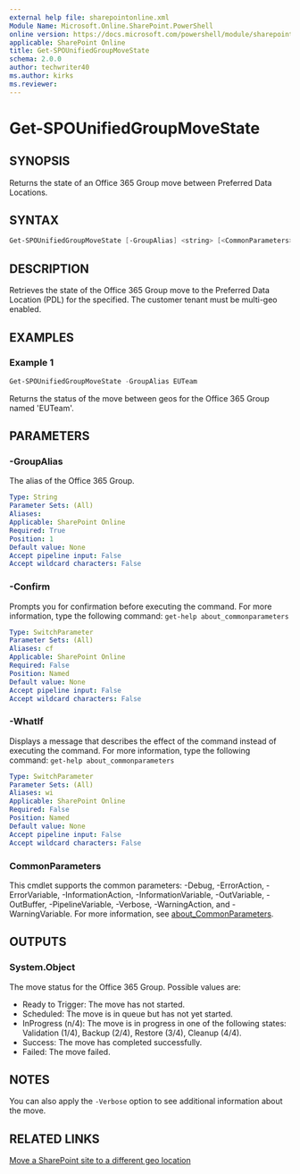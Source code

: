 ```yaml
---
external help file: sharepointonline.xml
Module Name: Microsoft.Online.SharePoint.PowerShell
online version: https://docs.microsoft.com/powershell/module/sharepoint-online/get-spounifiedgroupmovestate
applicable: SharePoint Online
title: Get-SPOUnifiedGroupMoveState
schema: 2.0.0
author: techwriter40
ms.author: kirks
ms.reviewer:
---
```


# Get-SPOUnifiedGroupMoveState

## SYNOPSIS

Returns the state of an Office 365 Group move between Preferred Data Locations.

## SYNTAX

```powershell
Get-SPOUnifiedGroupMoveState [-GroupAlias] <string> [<CommonParameters>]
```

## DESCRIPTION

Retrieves the state of the Office 365 Group move to the Preferred Data Location (PDL) for the specified. The customer tenant must be multi-geo enabled.

## EXAMPLES

### Example 1

```powershell
Get-SPOUnifiedGroupMoveState -GroupAlias EUTeam
```

Returns the status of the move between geos for the Office 365 Group named 'EUTeam'.

## PARAMETERS

### -GroupAlias

The alias of the Office 365 Group.

```yaml
Type: String
Parameter Sets: (All)
Aliases:
Applicable: SharePoint Online
Required: True
Position: 1
Default value: None
Accept pipeline input: False
Accept wildcard characters: False
```

### -Confirm

Prompts you for confirmation before executing the command.
For more information, type the following command: `get-help about_commonparameters`

```yaml
Type: SwitchParameter
Parameter Sets: (All)
Aliases: cf
Applicable: SharePoint Online
Required: False
Position: Named
Default value: None
Accept pipeline input: False
Accept wildcard characters: False
```

### -WhatIf

Displays a message that describes the effect of the command instead of executing the command.
For more information, type the following command: `get-help about_commonparameters`

```yaml
Type: SwitchParameter
Parameter Sets: (All)
Aliases: wi
Applicable: SharePoint Online
Required: False
Position: Named
Default value: None
Accept pipeline input: False
Accept wildcard characters: False
```

### CommonParameters

This cmdlet supports the common parameters: -Debug, -ErrorAction, -ErrorVariable, -InformationAction, -InformationVariable, -OutVariable, -OutBuffer, -PipelineVariable, -Verbose, -WarningAction, and -WarningVariable. For more information, see [about_CommonParameters](https://go.microsoft.com/fwlink/p/?LinkID=113216).

## OUTPUTS

### System.Object

The move status for the Office 365 Group. Possible values are:

* Ready to Trigger: The move has not started.
* Scheduled: The move is in queue but has not yet started.
* InProgress (n/4): The move is in progress in one of the following states: Validation (1/4), Backup (2/4), Restore (3/4), Cleanup (4/4).
* Success: The move has completed successfully.
* Failed: The move failed.

## NOTES

You can also apply the `-Verbose` option to see additional information about the move.

## RELATED LINKS

[Move a SharePoint site to a different geo location](https://docs.microsoft.com/office365/enterprise/move-sharepoint-between-geo-locations)
